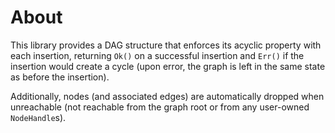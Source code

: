 About
======
This library provides a DAG structure that enforces its acyclic property with each insertion, returning `Ok()` on a successful insertion and `Err()` if the insertion would create a cycle (upon error, the graph is left in the same state as before the insertion).

Additionally, nodes (and associated edges) are automatically dropped when unreachable (not reachable from the graph root or from any user-owned `NodeHandle`s).
